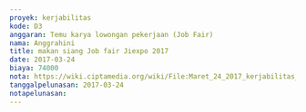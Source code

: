 ```yaml
---
proyek: kerjabilitas
kode: D3
anggaran: Temu karya lowongan pekerjaan (Job Fair)
nama: Anggrahini
title: makan siang Job fair Jiexpo 2017
date: 2017-03-24
biaya: 74000
nota: https://wiki.ciptamedia.org/wiki/File:Maret_24_2017_kerjabilitas_D3_konsumsi_inok784.jpg
tanggalpelunasan: 2017-03-24
notapelunasan:
---
```

